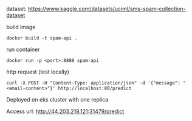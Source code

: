dataset: https://www.kaggle.com/datasets/uciml/sms-spam-collection-dataset

build image
```
docker build -t spam-api .
```

run container
```
docker run -p <port>:8888 spam-api
```


http request (test locally)
```
curl -X POST -H "Content-Type: application/json" -d '{"message": "<email-content>"}' http://localhost:80/predict
```

Deployed on eks cluster with one replica

Access url: http://44.203.218.121:31479/predict